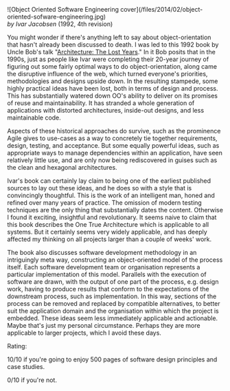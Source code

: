 <!--
.. title: Object-Oriented Software Engineering : A Use Case Driven Approach
.. slug: object-oriented-software-engineering-a-use-case-driven-approach
.. date: 2014-02-02 14:26:43-06:00
.. tags: media,books,non-fiction,software
.. type: text
-->

<span style="float: left">
![Object Oriented Software Engineering cover](/files/2014/02/object-oriented-sofware-engineering.jpg)
</span>

*by Ivar Jacobsen* (1992, 4th revision)

You might wonder if there's anything left to say about
object-orientation that hasn't already been discussed to death. I was
led to this 1992 book by Uncle Bob's talk "[Architecture: The Lost
Years](http://www.youtube.com/watch?v=WpkDN78P884)." In it Bob posits
that in the 1990s, just as people like Ivar were completing their
20-year journey of figuring out some fairly optimal ways to do
object-orientation, along came the disruptive influence of the web,
which turned everyone's priorities, methodologies and designs upside
down. In the resulting stampede, some highly practical ideas have been
lost, both in terms of design and process. This has substantially
watered down OO's ability to deliver on its promises of reuse and
maintainability. It has stranded a whole generation of applications with
distorted architectures, inside-out designs, and less maintainable code.

Aspects of these historical approaches do survive, such as the
prominence Agile gives to use-cases as a way to concretely tie together
requirements, design, testing, and acceptance. But some equally powerful
ideas, such as appropriate ways to manage dependencies within an
application, have seen relatively little use, and are only now being
rediscovered in guises such as the clean and hexagonal architectures.

Ivar's book can certainly lay claim to being one of the earliest
published sources to lay out these ideas, and he does so with a style
that is convincingly thoughtful. This is the work of an intelligent man,
honed and refined over many years of practice. The omission of modern
testing techniques are the only thing that substantially dates the
content. Otherwise I found it exciting, insightful and revolutionary. It
seems naive to claim that this book describes the One True Architecture
which is applicable to all systems. But it certainly seems very widely
applicable, and has deeply affected my thinking on all projects larger
than a couple of weeks' work.

The book also discusses software development methodology in an
intriguingly meta way, constructing an object-oriented model of the
process itself. Each software development team or organisation
represents a particular implementation of this model. Parallels with the
execution of software are drawn, with the output of one part of the
process, e.g. design work, having to produce results that conform to the
expectations of the downstream process, such as implementation. In this
way, sections of the process can be removed and replaced by compatible
alternatives, to better suit the application domain and the organisation
within which the project is embedded. These ideas seem less immediately
applicable and actionable. Maybe that's just my personal circumstance.
Perhaps they are more applicable to larger projects, which I avoid these
days.

Rating:

10/10 if you're going to enjoy 500 pages of software design principles
and case studies.

0/10 if you're not.

<br style="clear: both" />
